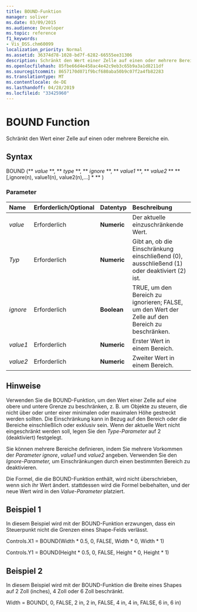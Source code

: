 ```yaml
---
title: BOUND-Funktion
manager: soliver
ms.date: 03/09/2015
ms.audience: Developer
ms.topic: reference
f1_keywords:
- Vis_DSS.chm60099
localization_priority: Normal
ms.assetid: 36374d78-1028-bd7f-6282-66555ee31306
description: Schränkt den Wert einer Zelle auf einen oder mehrere Bereiche ein.
ms.openlocfilehash: 85fbe66d4e458ac4e42c9eb3c65b9a3a1d8211df
ms.sourcegitcommit: 8657170d071f9bcf680aba50b9c07f2a4fb82283
ms.translationtype: MT
ms.contentlocale: de-DE
ms.lasthandoff: 04/28/2019
ms.locfileid: "33425960"
---
```

# <a name="bound-function"></a>BOUND Function

Schränkt den Wert einer Zelle auf einen oder mehrere Bereiche ein.
  
## <a name="syntax"></a>Syntax

BOUND (** *value* **, ** *type* **, ** *ignore* **, ** *value1* **, ** *value2* ** ** [,ignore(n), value1(n), value2(n),...] * ** ) 
  
### <a name="parameters"></a>Parameter

|**Name**|**Erforderlich/Optional**|**Datentyp**|**Beschreibung**|
|:-----|:-----|:-----|:-----|
| _value_ <br/> |Erforderlich  <br/> |**Numeric** <br/> |Der aktuelle einzuschränkende Wert.  <br/> |
| _Typ_ <br/> |Erforderlich  <br/> |**Numeric** <br/> |Gibt an, ob die Einschränkung einschließend (0), ausschließend (1) oder deaktiviert (2) ist.  <br/> |
| _ignore_ <br/> |Erforderlich  <br/> |**Boolean** <br/> | TRUE, um den Bereich zu ignorieren; FALSE, um den Wert der Zelle auf den Bereich zu beschränken.  <br/> |
| _value1_ <br/> |Erforderlich  <br/> |**Numeric** <br/> |Erster Wert in einem Bereich.  <br/> |
| _value2_ <br/> |Erforderlich  <br/> |**Numeric** <br/> |Zweiter Wert in einem Bereich.  <br/> |
   
## <a name="remarks"></a>Hinweise

Verwenden Sie die BOUND-Funktion, um den Wert einer Zelle auf eine obere und untere Grenze zu beschränken, z. B. um Objekte zu steuern, die nicht über oder unter einer minimalen oder maximalen Höhe gestreckt werden sollten. Die Einschränkung kann in Bezug auf den Bereich oder die Bereiche einschließlich oder exklusiv sein. Wenn der aktuelle Wert nicht eingeschränkt werden soll, legen Sie den  _Type-Parameter_ auf 2 (deaktiviert) festgelegt. 
  
Sie können mehrere Bereiche definieren, indem Sie mehrere Vorkommen der  _Parameter ignore_,  _value1_ und  _value2_ angeben. Verwenden Sie den  _Ignore-Parameter,_ um Einschränkungen durch einen bestimmten Bereich zu deaktivieren. 
  
Die Formel, die die BOUND-Funktion enthält, wird nicht überschrieben, wenn sich ihr Wert ändert. stattdessen wird die Formel beibehalten, und der neue Wert wird in den  _Value-Parameter_ platziert. 
  
## <a name="example-1"></a>Beispiel 1

In diesem Beispiel wird mit der BOUND-Funktion erzwungen, dass ein Steuerpunkt nicht die Grenzen eines Shape-Felds verlässt. 
  
Controls.X1 = BOUND(Width \* 0.5, 0, FALSE, Width \* 0, Width \* 1)
  
Controls.Y1 = BOUND(Height \* 0.5, 0, FALSE, Height \* 0, Height \* 1)
  
## <a name="example-2"></a>Beispiel 2

In diesem Beispiel wird mit der BOUND-Funktion die Breite eines Shapes auf 2 Zoll (inches), 4 Zoll oder 6 Zoll beschränkt. 
  
Width = BOUND(, 0, FALSE, 2 in, 2 in, FALSE, 4 in, 4 in, FALSE, 6 in, 6 in)
  

